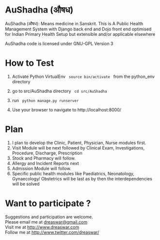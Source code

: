 AuShadha  (औषध)
========

AuShadha (औषध): Means medicine in Sanskrit. This is A Public Health Management System with Django back end and Dojo front end optimised for Indian Primary Health Setup but extensible and/or applicable elsewhere

AuShadha code is licensed under GNU-GPL Version 3



How to Test
===========

1) Activate Python VirtualEnv <code> source bin/activate </code> from the python_env directory

2) go to src/AuShadha directory <code> cd src/AuShadha </code>

3) run <code> python manage.py runserver </code>

4) Use your browser to navigate to http://localhost:8000/


Plan
=====
1) I plan to develop the Clinic, Patient, Physician, Nurse modules first.  
2) Visit Module will be next followed by Clinical Exam, Investigations, Procedure, Discharge, Prescription  
3) Stock and Pharmacy will follow.  
4) Allergy and Incident Reports next  
5) Admission Module will follow.   
6) Specific public health modules like Paediatrics, Neonatology, Gynaecology/ Obstetrics will be last as by then
   the interdependencies will be solved  

Want to participate ?
====================

Suggestions and participation are welcome.   
Please email me at dreaswar@gmail.com  
Visit me at http://www.dreaswar.com  
Follow me at http://www.twitter.com/dreaswar/  
